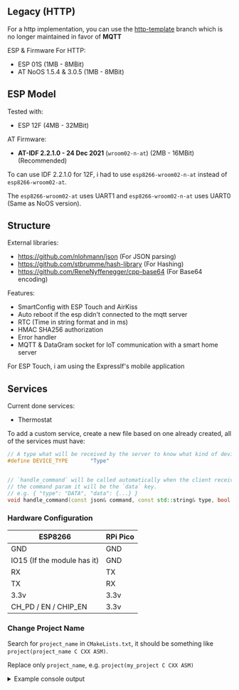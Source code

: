 ## Legacy (HTTP)

For a http implementation, you can use the [http-template](https://github.com/RaresAil/rpi-pico-esp-cpp/tree/http-template) branch which is no longer maintained in favor
of **MQTT**

ESP & Firmware For HTTP:

- ESP 01S (1MB - 8MBit)
- AT NoOS 1.5.4 & 3.0.5 (1MB - 8MBit)

## ESP Model

Tested with:

- ESP 12F (4MB - 32MBit)

AT Firmware:

- **AT-IDF 2.2.1.0 - 24 Dec 2021** (`wroom02-n-at`) (2MB - 16MBit) (Recommended)

To can use IDF 2.2.1.0 for 12F, i had to use `esp8266-wroom02-n-at` instead of `esp8266-wroom02-at`.

The `esp8266-wroom02-at` uses UART1 and `esp8266-wroom02-n-at` uses UART0 (Same as NoOS version).

## Structure

External libraries:

- https://github.com/nlohmann/json (For JSON parsing)
- https://github.com/stbrumme/hash-library (For Hashing)
- https://github.com/ReneNyffenegger/cpp-base64 (For Base64 encoding)

Features:

- SmartConfig with ESP Touch and AirKiss
- Auto reboot if the esp didn't connected to the mqtt server
- RTC (Time in string format and in ms)
- HMAC SHA256 authorization
- Error handler
- MQTT & DataGram socket for IoT communication with a smart home server

For ESP Touch, i am using the ExpressIf's mobile application

## Services

Current done services:

- Thermostat

To add a custom service, create a new file based on one already created,
all of the services must have:

```cpp
// A type what will be received by the server to know what kind of device is this
#define DEVICE_TYPE       "Type"


// `handle_command` will be called automatically when the client received a message of type DATA
// the command param it will be the `data` key.
// e.g. { "type": "DATA", "data": {...} }
void handle_command(const json& command, const std::string& type, bool (*respond)(const std::string&));
```

### Hardware Configuration

| ESP8266                     | RPi Pico |
| --------------------------- | -------- |
| GND                         | GND      |
| IO15 (If the module has it) | GND      |
| RX                          | TX       |
| TX                          | RX       |
| 3.3v                        | 3.3v     |
| CH_PD / EN / CHIP_EN        | 3.3v     |

### Change Project Name

Search for `project_name` in `CMakeLists.txt`, it should be something like `project(project_name C CXX ASM)`.

Replace only `project_name`, e.g. `project(my_project C CXX ASM)`

<details>
<summary>Example console output</summary>

```
~~~~~~~~~~~~~~~RPico-BOOT~~~~~~~~~~~~~~~
~~~~~Made by: 'github.com/RaresAil'~~~~~
~~~~~~~~~~~~~~~~~~~~~~~~~~~~~~~~~~~~~~~~


[AT-Command]-[GMR]: Sending Command
[AT-Command]-[RST]: Sending Command
[ESP8266]: SDK Version: v3.4-43-ge9516e4c
[AT-Command]-[CWMODE=1]: Sending Command
[Server]: ESP8266 in Station Mode
[AT-Command]-[CWSTATE?]: Sending Command
[Server]: Connecting to last WiFi configuration
[AT-Command]-[CWJAP]: Sending Command
[AT-Command]-[CIFSR]: Sending Command
[Server]: Connected to WiFi
[Server]: IP Address: 'x.x.x.x'
[Server]: Setting the UTC time to RTC
[AT-Command]-[CIPSNTPCFG=1,0,"pool.ntp.org"]: Sending Command
[AT-Command]-[CIPSNTPTIME?]: Sending Command
[AT-Command]-[CIPSNTPTIME?]: Sending Command
[AT-Command]-[CIPSNTPTIME?]: Sending Command
[Server]-[INFO]: UTC time: 'Wed Jan 26 14:07:00 2022'
[Server]: Setting RTC time to 2022-1-26 14:7:0
[AT-Command]-[CIPMUX=1]: Sending Command
[AT-Command]-[CIPSERVER=1,54412]: Sending Command
[Server]: Server running on port '54412'
[AT-Command]-[CIPSTO=5]: Sending Command
[Server]: Client timeout set to 5s

~~~~~~~~~~~~~~~~~~~~~
Debug Signature:
eyJhbGciOiJIUzI1NiIsImV4cCI6MTY0NTg4NDQyMTAwMCwic3ViIjoicnBpLXBpY28tZXNwLXRlbXBsYXRlIn0.
YWRhZjFmYjY1ZjE1OTNkN2U0MmU4OTIwZmRhY2EyMWEyMzVhNGJkZTg1OTJlZDdhZGJlMDA4OTU5OTFjZGEyNg
~~~~~~~~~~~~~~~~~~~~~

[Server]: Serving clients
```

</details>

